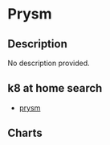 # Prysm

## Description

No description provided.

## k8 at home search

- [prysm](https://nanne.dev/k8s-at-home-search/#/prysm)

## Charts


